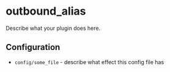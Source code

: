 outbound_alias
========

Describe what your plugin does here.

Configuration
-------------

* `config/some_file` - describe what effect this config file has
